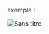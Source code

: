 exemple :

![Sans titre](https://github.com/fk-crafter/app-ideas/assets/127132293/5bb338b6-7e3c-4660-b06d-d033f16c3106)
